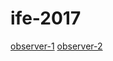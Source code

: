 # ife-2017

[observer-1](https://shhdgit.github.io/ife-2017/vue/observer-1.html)
[observer-2](https://shhdgit.github.io/ife-2017/vue/observer-2.html)
